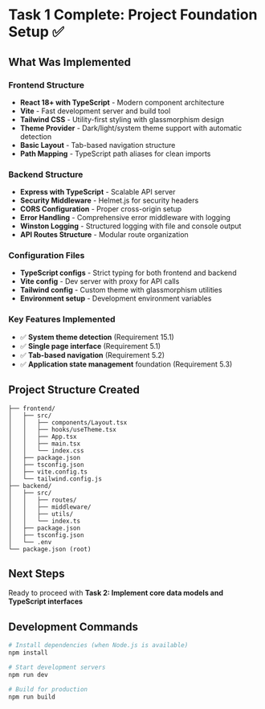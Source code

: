 # Task 1 Complete: Project Foundation Setup ✅

## What Was Implemented

### Frontend Structure
- **React 18+ with TypeScript** - Modern component architecture
- **Vite** - Fast development server and build tool
- **Tailwind CSS** - Utility-first styling with glassmorphism design
- **Theme Provider** - Dark/light/system theme support with automatic detection
- **Basic Layout** - Tab-based navigation structure
- **Path Mapping** - TypeScript path aliases for clean imports

### Backend Structure  
- **Express with TypeScript** - Scalable API server
- **Security Middleware** - Helmet.js for security headers
- **CORS Configuration** - Proper cross-origin setup
- **Error Handling** - Comprehensive error middleware with logging
- **Winston Logging** - Structured logging with file and console output
- **API Routes Structure** - Modular route organization

### Configuration Files
- **TypeScript configs** - Strict typing for both frontend and backend
- **Vite config** - Dev server with proxy for API calls
- **Tailwind config** - Custom theme with glassmorphism utilities
- **Environment setup** - Development environment variables

### Key Features Implemented
- ✅ **System theme detection** (Requirement 15.1)
- ✅ **Single page interface** (Requirement 5.1) 
- ✅ **Tab-based navigation** (Requirement 5.2)
- ✅ **Application state management** foundation (Requirement 5.3)

## Project Structure Created

```
├── frontend/
│   ├── src/
│   │   ├── components/Layout.tsx
│   │   ├── hooks/useTheme.tsx
│   │   ├── App.tsx
│   │   ├── main.tsx
│   │   └── index.css
│   ├── package.json
│   ├── tsconfig.json
│   ├── vite.config.ts
│   └── tailwind.config.js
├── backend/
│   ├── src/
│   │   ├── routes/
│   │   ├── middleware/
│   │   ├── utils/
│   │   └── index.ts
│   ├── package.json
│   ├── tsconfig.json
│   └── .env
└── package.json (root)
```

## Next Steps
Ready to proceed with **Task 2: Implement core data models and TypeScript interfaces**

## Development Commands
```bash
# Install dependencies (when Node.js is available)
npm install

# Start development servers
npm run dev

# Build for production  
npm run build
```
